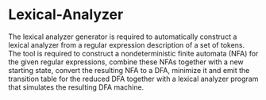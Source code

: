 # Lexical-Analyzer
The lexical analyzer generator is required to automatically construct a lexical analyzer from a regular expression description of a set of tokens. The tool is required to construct a nondeterministic finite automata (NFA) for the given regular expressions, combine these NFAs together with a new starting state, convert the resulting NFA to a DFA, minimize it and emit the transition table for the reduced DFA together with a lexical analyzer program that simulates the resulting DFA machine.
